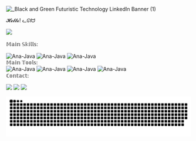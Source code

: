 
![_Black and Green Futuristic Technology LinkedIn Banner (1)](https://github.com/ashtarts/ashtarts/assets/101262493/2c576be8-ae33-46b3-ab75-b0b9ae05f031)



𝓗𝓮𝓵𝓵𝓸! ᓚᘏᗢ

  <div>
  <img height="130cm" src="https://github-readme-stats.vercel.app/api?username=ashtarts&show_icons=true&theme=dracula&include_all_commits=true&count_private=true"/>
  <div>  
    
 𝕄𝕒𝕚𝕟 𝕊𝕜𝕚𝕝𝕝𝕤:
  <div>
  <img align="center" alt="Ana-Java" height="30" width="40" src="https://cdn.jsdelivr.net/gh/devicons/devicon/icons/java/java-original.svg" />
  <img align="center" alt="Ana-Java" height="30" width="40" src="https://cdn.jsdelivr.net/gh/devicons/devicon/icons/python/python-original-wordmark.svg" />
  <img align="center" alt="Ana-Java" height="30" width="40" src="https://cdn.jsdelivr.net/gh/devicons/devicon/icons/c/c-original.svg" />
 <div>
  𝕄𝕒𝕚𝕟 𝕋𝕠𝕠𝕝𝕤:
     <div>
       <img align="center" alt="Ana-Java" height="30" width="40" src="https://cdn.jsdelivr.net/gh/devicons/devicon/icons/jetbrains/jetbrains-original.svg" />
    <img align="center" alt="Ana-Java" height="30" width="40" src="https://cdn.jsdelivr.net/gh/devicons/devicon/icons/intellij/intellij-original.svg" />
    <img align="center" alt="Ana-Java" height="30" width="40" src="https://cdn.jsdelivr.net/gh/devicons/devicon/icons/pycharm/pycharm-original.svg" />
     <img align="center" alt="Ana-Java" height="30" width="40" src="https://cdn.jsdelivr.net/gh/devicons/devicon/icons/vscode/vscode-original-wordmark.svg" />
 
 <div>
ℂ𝕠𝕟𝕥𝕒𝕔𝕥:

   <a href="https://www.instagram.com/ashtarts" target="blank"><img src="https://img.shields.io/badge/Instagram-E4405F?style=for-the-badge&logo=instagram&logoColor=white" target="blank"></a>
   <a href="mailto:anadelira1001@gmail.com" target="blank"><img src="https://img.shields.io/badge/Gmail-D14836?style=for-the-badge&logo=gmail&logoColor=white" target="blank"></a>
   <a href="https://www.linkedin.com/in/ana-lira-1103b7246/" target="blank"><img src="https://img.shields.io/badge/LinkedIn-0077B5?style=for-the-badge&logo=linkedin&logoColor=white" target="blank"></a>
 <div>

 <picture>
  <source media="(prefers-color-scheme: dark)" srcset="https://raw.githubusercontent.com/platane/platane/output/github-contribution-grid-snake-dark.svg">
  <source media="(prefers-color-scheme: light)" srcset="https://raw.githubusercontent.com/platane/platane/output/github-contribution-grid-snake.svg">
  <img alt="github contribution grid snake animation" src="https://raw.githubusercontent.com/platane/platane/output/github-contribution-grid-snake.svg">
</picture>
   

 
   
          
                                                                                                                                    
